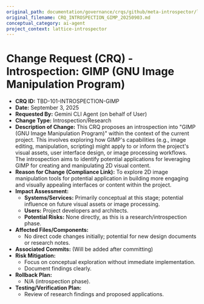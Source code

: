 ```yaml
---
original_path: documentation/governance/crqs/github/meta-introspector/lattice-introspector/docs/crq/CRQ_INTROSPECTION_GIMP_20250903.md
original_filename: CRQ_INTROSPECTION_GIMP_20250903.md
conceptual_category: ai-agent
project_context: lattice-introspector
---
```


# Change Request (CRQ) - Introspection: GIMP (GNU Image Manipulation Program)

*   **CRQ ID:** TBD-101-INTROSPECTION-GIMP
*   **Date:** September 3, 2025
*   **Requested By:** Gemini CLI Agent (on behalf of User)
*   **Change Type:** Introspection/Research
*   **Description of Change:**
    This CRQ proposes an introspection into "GIMP (GNU Image Manipulation Program)" within the context of the current project. This involves exploring how GIMP's capabilities (e.g., image editing, manipulation, scripting) might apply to or inform the project's visual assets, user interface design, or image processing workflows. The introspection aims to identify potential applications for leveraging GIMP for creating and manipulating 2D visual content.
*   **Reason for Change (Compliance Link):**
    To explore 2D image manipulation tools for potential application in building more engaging and visually appealing interfaces or content within the project.
*   **Impact Assessment:**
    *   **Systems/Services:** Primarily conceptual at this stage; potential influence on future visual assets or image processing.
    *   **Users:** Project developers and architects.
    *   **Potential Risks:** None directly, as this is a research/introspection phase.
*   **Affected Files/Components:**
    *   No direct code changes initially; potential for new design documents or research notes.
*   **Associated Commits:** (Will be added after committing)
*   **Risk Mitigation:**
    *   Focus on conceptual exploration without immediate implementation.
    *   Document findings clearly.
*   **Rollback Plan:**
    *   N/A (introspection phase).
*   **Testing/Verification Plan:**
    *   Review of research findings and proposed applications.
